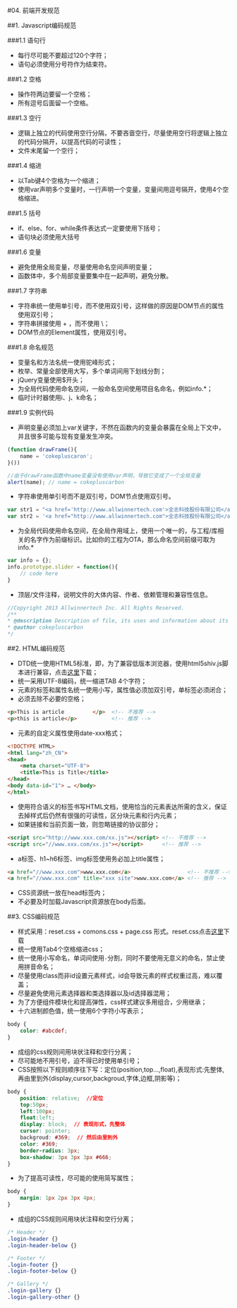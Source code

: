 #04. 前端开发规范

##1. Javascript编码规范

###1.1 语句行

  * 每行尽可能不要超过120个字符；
  * 语句必须使用分号符作为结束符。

###1.2 空格
  
  * 操作符两边要留一个空格；
  * 所有逗号后面留一个空格。

###1.3 空行

  * 逻辑上独立的代码使用空行分隔，不要吝啬空行，尽量使用空行将逻辑上独立的代码分隔开，以提高代码的可读性；
  * 文件末尾留一个空行；

###1.4 缩进

  * 以Tab键4个空格为一个缩进；
  * 使用var声明多个变量时，一行声明一个变量，变量间用逗号隔开，使用4个空格缩进。

###1.5 括号
 
  * if、else、for、while条件表达式一定要使用下括号；
  * 语句块必须使用大括号

###1.6 变量
  
  * 避免使用全局变量，尽量使用命名空间声明变量；
  * 函数体中，多个局部变量要集中在一起声明，避免分散。

###1.7 字符串

  * 字符串统一使用单引号，而不使用双引号，这样做的原因是DOM节点的属性使用双引号；
  * 字符串拼接使用 + ，而不使用 \；
  * DOM节点的Element属性，使用双引号。

###1.8 命名规范

  * 变量名和方法名统一使用驼峰形式；
  * 枚举、常量全部使用大写，多个单词间用下划线分割；
  * jQuery变量使用$开头；
  * 为全局代码使用命名空间，一般命名空间使用项目名命名，例如info.*；
  * 临时计时器使用i、j、k命名；

###1.9 实例代码
 
  * 声明变量必须加上var关键字，不然在函数内的变量会暴露在全局上下文中，并且很多可能与现有变量发生冲突。

```javascript
(function drawFrame(){
    name = 'cokepluscaron';
}())

//由于drawFrame函数中name变量没有使用var声明，导致它变成了一个全局变量
alert(name); // name = cokepluscarbon
```

  * 字符串使用单引号而不是双引号，DOM节点使用双引号。

```javascript
var str1 = "<a href='http://www.allwinnertech.com'>全志科技股份有限公司</a>";  // 不推荐
var str2 = '<a href="http://www.allwinnertech.com">全志科技股份有限公司</a>';  // 推荐
```

  * 为全局代码使用命名空间，在全局作用域上，使用一个唯一的，与工程/库相关的名字作为前缀标识。比如你的工程为OTA，那么命名空间前缀可取为info.*

```javascript
var info = {};
info.prototype.slider = function(){
    // code here
}
```

  * 顶层/文件注释，说明文件的大体内容、作者、依赖管理和兼容性信息。

```javascript
//Copyright 2013 Allwinnertech Inc. All Rights Reserved.
/**
* @description Description of file, its uses and information about its dependencies.
* @author cokepluscarbon
*/
```


##2. HTML编码规范

  * DTD统一使用HTML5标准，即<code><!DOCTYPE HTML></code>，为了兼容低版本浏览器，使用html5shiv.js脚本进行兼容，点击<a href="html5shiv.js" href="https://code.google.com/p/html5shiv/">这里</a>下载；
  * 统一采用UTF-8编码，统一缩进TAB 4个字符；
  * 元素的标签和属性名统一使用小写，属性值必须加双引号，单标签必须闭合；
  * 必须去除不必要的空格；

```html
<p>This is article         </p>  <!-- 不推荐 -->
<p>this is article</p>           <!-- 推荐 -->
```

  * 元素的自定义属性使用date-xxx格式；

```html
<!DOCTYPE HTML>
<html lang="zh_CN">
<head>
    <meta charset="UTF-8">
    <title>This is Title</title>
</head>
<body data-id="1"> … </body>
</html>
```
  * 使用符合语义的标签书写HTML文档，使用恰当的元素表达所需的含义，保证去掉样式后仍然有很强的可读性，区分块元素和行内元素；
  * 如果链接和当前页面一致，则忽略链接的协议部分；

```html
<script src="http://www.xxx.com/xx.js"></script> <!-- 不推荐 -->
<script src="//www.xxx.com/xx.js"></script>      <!-- 推荐 -->
```

  * a标签、h1~h6标签、img标签使用务必加上title属性；

```html
<a href="//www.xxx.com">www.xxx.com</a>                  <!-- 不推荐 -->
<a href="//www.xxx.com" title="xxx site">www.xxx.com</a> <!-- 推荐 -->
```

  * CSS资源统一放在head标签内；
  * 不必要及时加载Javascript资源放在body后面。
 

##3. CSS编码规范
  
  * 样式采用：reset.css + comons.css + page.css  形式。reset.css点击<a href="http://developer.yahoo.com/yui/reset/">这里</a>下载
  * 统一使用Tab4个空格缩进css；
  * 统一使用小写命名，单词间使用<code>-</code>分割，同时不要使用无意义的命名，禁止使用拼音命名；
  * 尽量使用class而非id设置元素样式，id会导致元素的样式权重过高，难以覆盖；
  * 尽量避免使用元素选择器和类选择器以及id选择器混用；
  * 为了方便组件模块化和提高弹性，css样式建议多用组合，少用继承；
  * 十六进制颜色值，统一使用6个字符小写表示；

```css
body {
    color: #abcdef;
}
```

  * 成组的css规则间用块状注释和空行分离；
  * 尽可能地不用引号，迫不得已时使用单引号；
  * CSS按照以下规则顺序往下写：定位(position,top...,float),表现形式:先整体,再由里到外(display,cursor,backgroud,字体,边框,阴影等)；

```css
body {
    position: relative;  //定位
    top:50px;
    left:100px;
    float:left;  
    display: block;  // 表现形式，先整体
    cursor: pointer;
    backgroud: #369;  // 然后由里到外
    color: #369;
    border-radius: 3px;
    box-shadow: 3px 3px 3px #666;
}
```

  * 为了提高可读性，尽可能的使用简写属性；

```css
body {
    margin: 1px 2px 3px 4px;
}
```
  
  * 成组的CSS规则间用块状注释和空行分离；

```css
/* Header */
.login-header {}
.login-header-below {}

/* Footer */
.login-footer {}
.login-footer-below {}

/* Gallery */
.login-gallery {}
.login-gallery-other {}
```

